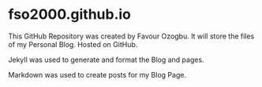 fso2000.github.io
========

This GitHub Repository was created by Favour Ozogbu. It will store the files of my Personal Blog.
Hosted on GitHub.

Jekyll was used to generate and format the Blog and pages.

Markdown was used to create posts for my Blog Page.
